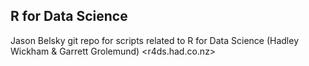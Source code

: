 ## R for Data Science
Jason Belsky git repo for scripts related to R for Data Science (Hadley Wickham & Garrett Grolemund)
<r4ds.had.co.nz>

